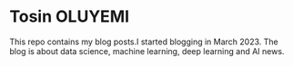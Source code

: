 # Tosin OLUYEMI 

This repo contains my blog posts.I started blogging in March 2023. The blog is about  data science, machine learning, deep learning and AI news.
